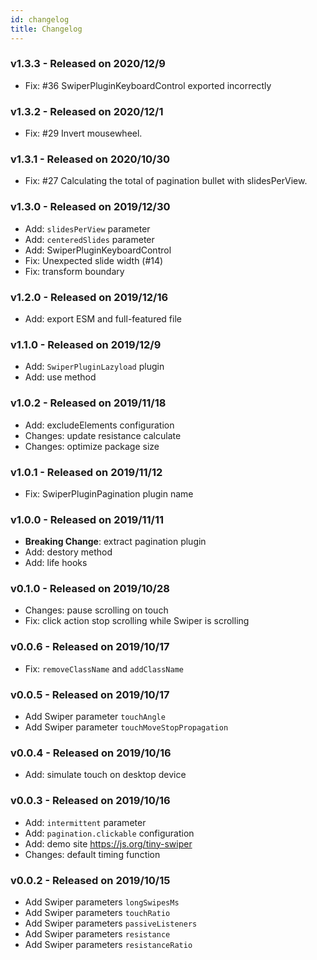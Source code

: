 ```yaml
---
id: changelog
title: Changelog
---
```

### v1.3.3 - Released on 2020/12/9

- Fix: #36 SwiperPluginKeyboardControl exported incorrectly

### v1.3.2 - Released on 2020/12/1

- Fix: #29 Invert mousewheel.

### v1.3.1 - Released on 2020/10/30

- Fix: #27 Calculating the total of pagination bullet with slidesPerView.

### v1.3.0 - Released on 2019/12/30

- Add: `slidesPerView` parameter
- Add: `centeredSlides` parameter
- Add: SwiperPluginKeyboardControl
- Fix: Unexpected slide width (#14)
- Fix: transform boundary

### v1.2.0 - Released on 2019/12/16

- Add: export ESM and full-featured file

### v1.1.0 - Released on 2019/12/9

- Add: `SwiperPluginLazyload` plugin
- Add: use method

### v1.0.2 - Released on 2019/11/18

- Add: excludeElements configuration
- Changes: update resistance calculate
- Changes: optimize package size

### v1.0.1 - Released on 2019/11/12

- Fix: SwiperPluginPagination plugin name

### v1.0.0 - Released on 2019/11/11

- **Breaking Change**: extract pagination plugin
- Add: destory method
- Add: life hooks

### v0.1.0 - Released on 2019/10/28

- Changes: pause scrolling on touch
- Fix: click action stop scrolling while Swiper is scrolling

### v0.0.6 - Released on 2019/10/17

- Fix: `removeClassName` and `addClassName`

### v0.0.5 - Released on 2019/10/17

- Add Swiper parameter `touchAngle`
- Add Swiper parameter `touchMoveStopPropagation`

### v0.0.4 - Released on 2019/10/16

- Add: simulate touch on desktop device

### v0.0.3 - Released on 2019/10/16

- Add: `intermittent` parameter
- Add: `pagination.clickable` configuration
- Add: demo site https://js.org/tiny-swiper
- Changes: default timing function

### v0.0.2 - Released on 2019/10/15

- Add Swiper parameters `longSwipesMs`
- Add Swiper parameters `touchRatio`
- Add Swiper parameters `passiveListeners`
- Add Swiper parameters `resistance`
- Add Swiper parameters `resistanceRatio`

